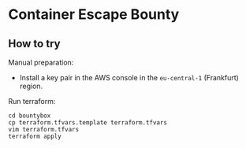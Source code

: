 # Container Escape Bounty

## How to try

Manual preparation:
- Install a key pair in the AWS console in the `eu-central-1` (Frankfurt) region.


Run terraform:

```
cd bountybox
cp terraform.tfvars.template terraform.tfvars
vim terraform.tfvars
terraform apply
```
